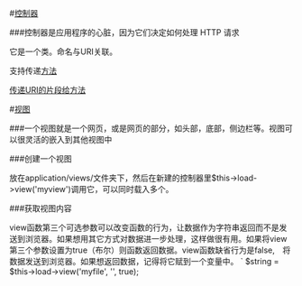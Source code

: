 #[控制器](http://codeigniter.org.cn/user_guide/general/controllers.html)

###控制器是应用程序的心脏，因为它们决定如何处理 HTTP 请求

它是一个类。命名与URI关联。

支持传递[方法](http://codeigniter.org.cn/user_guide/general/controllers.html#functions)

[传递URI的片段给方法](http://codeigniter.org.cn/user_guide/general/controllers.html#passinguri)

#[视图](http://codeigniter.org.cn/user_guide/general/views.html)

###一个视图就是一个网页，或是网页的部分，如头部，底部，侧边栏等。视图可以很灵活的嵌入到其他视图中

###创建一个视图

放在application/views/文件夹下，然后在新建的控制器里$this->load->view('myview')调用它，可以同时载入多个。

###获取视图内容

view函数第三个可选参数可以改变函数的行为，让数据作为字符串返回而不是发送到浏览器。如果想用其它方式对数据进一步处理，这样做很有用。如果将view第三个参数设置为true（布尔）则函数返回数据。view函数缺省行为是false,　将数据发送到浏览器。如果想返回数据，记得将它赋到一个变量中。
  ` $string = $this->load->view('myfile', '', true);
